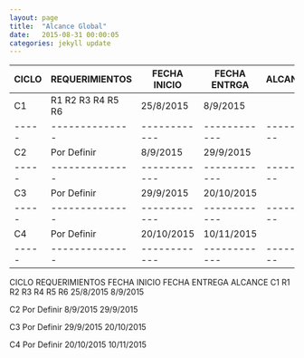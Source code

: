 ```yaml
---
layout: page
title:  "Alcance Global"
date:   2015-08-31 00:00:05
categories: jekyll update
---
```


|CICLO|REQUERIMIENTOS|FECHA INICIO|FECHA ENTRGA| ALCANCE |
|-----|--------------|------------|------------|---------|
|C1|R1 R2 R3 R4 R5 R6|25/8/2015|8/9/2015||
|-----|--------------|------------|------------|---------|
|C2|Por Definir|8/9/2015|29/9/2015||
|-----|--------------|------------|------------|---------|
|C3|Por Definir|29/9/2015|20/10/2015||
|-----|--------------|------------|------------|---------|
|C4|Por Definir|20/10/2015|10/11/2015||
|-----|--------------|------------|------------|---------|

CICLO
REQUERIMIENTOS
FECHA INICIO
FECHA ENTREGA
ALCANCE
C1
R1 R2 R3 R4 R5 R6
25/8/2015
8/9/2015


C2
Por Definir
8/9/2015
29/9/2015


C3
Por Definir
29/9/2015
20/10/2015


C4
Por Definir
20/10/2015
10/11/2015


